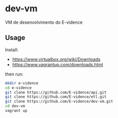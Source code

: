 # dev-vm
VM de desenvolvimento do E-vidence

## Usage

Install:

 * https://www.virtualbox.org/wiki/Downloads
 * https://www.vagrantup.com/downloads.html

then run:

```bash
mkdir e-vidence
cd e-vidence
git clone https://github.com/E-vidence/api.git
git clone https://github.com/E-vidence/etl.git
git clone https://github.com/E-vidence/dev-vm.git
cd dev-vm
vagrant up
```